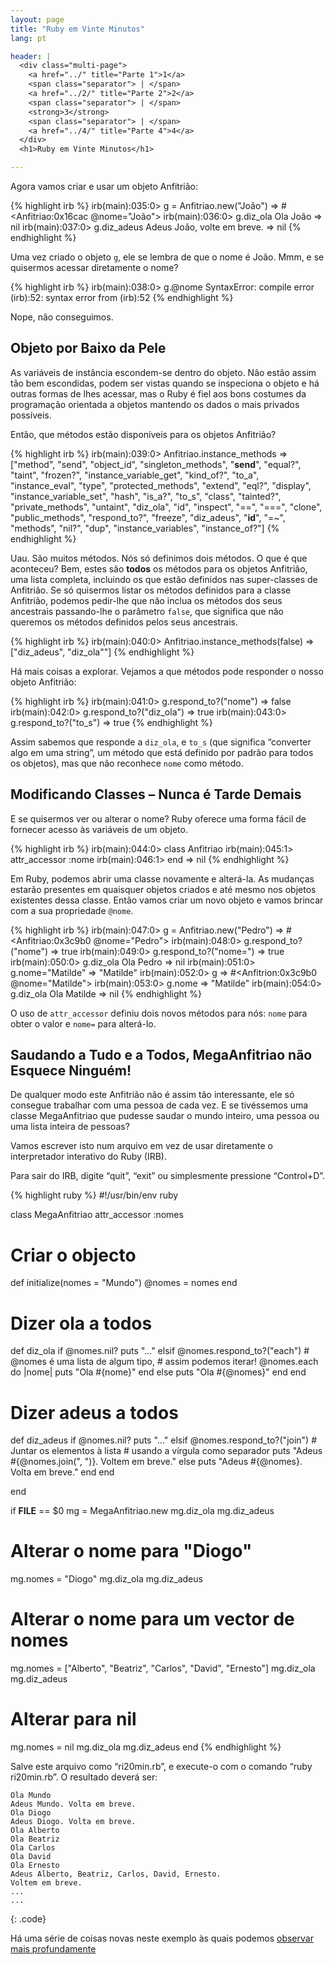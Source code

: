 ```yaml
---
layout: page
title: "Ruby em Vinte Minutos"
lang: pt

header: |
  <div class="multi-page">
    <a href="../" title="Parte 1">1</a>
    <span class="separator"> | </span>
    <a href="../2/" title="Parte 2">2</a>
    <span class="separator"> | </span>
    <strong>3</strong>
    <span class="separator"> | </span>
    <a href="../4/" title="Parte 4">4</a>
  </div>
  <h1>Ruby em Vinte Minutos</h1>

---
```


Agora vamos criar e usar um objeto Anfitrião:

{% highlight irb %}
irb(main):035:0> g = Anfitriao.new("João")
=> #<Anfitriao:0x16cac @nome="João">
irb(main):036:0> g.diz_ola
Ola João
=> nil
irb(main):037:0> g.diz_adeus
Adeus João, volte em breve.
=> nil
{% endhighlight %}

Uma vez criado o objeto `g`, ele se lembra de que o nome é João. Mmm, e se
quisermos acessar diretamente o nome?

{% highlight irb %}
irb(main):038:0> g.@nome
SyntaxError: compile error
(irb):52: syntax error
        from (irb):52
{% endhighlight %}

Nope, não conseguimos.

## Objeto por Baixo da Pele

As variáveis de instância escondem-se dentro do objeto. Não estão assim
tão bem escondidas, podem ser vistas quando se inspeciona o objeto e
há outras formas de lhes acessar, mas o Ruby é fiel aos bons costumes da
programação orientada a objetos mantendo os dados o mais privados
possíveis.

Então, que métodos estão disponíveis para os objetos Anfitrião?

{% highlight irb %}
irb(main):039:0> Anfitriao.instance_methods
=> ["method", "send", "object_id", "singleton_methods",
    "__send__", "equal?", "taint", "frozen?",
    "instance_variable_get", "kind_of?", "to_a",
    "instance_eval", "type", "protected_methods", "extend",
    "eql?", "display", "instance_variable_set", "hash",
    "is_a?", "to_s", "class", "tainted?", "private_methods",
    "untaint", "diz_ola", "id", "inspect", "==", "===",
    "clone", "public_methods", "respond_to?", "freeze",
    "diz_adeus", "__id__", "=~", "methods", "nil?", "dup",
    "instance_variables", "instance_of?"]
{% endhighlight %}

Uau. São muitos métodos. Nós só definimos dois métodos. O que é que
aconteceu? Bem, estes são **todos** os métodos para os objetos
Anfitrião, uma lista completa, incluindo os que estão definidos nas
super-classes de Anfitrião. Se só quisermos listar os métodos
definidos para a classe Anfitrião, podemos pedir-lhe que não inclua os
métodos dos seus ancestrais passando-lhe o parâmetro `false`, que
significa que não queremos os métodos definidos pelos seus ancestrais.

{% highlight irb %}
irb(main):040:0> Anfitriao.instance_methods(false)
=> ["diz_adeus", "diz_ola""]
{% endhighlight %}

Há mais coisas a explorar. Vejamos a que métodos pode responder o nosso
objeto Anfitrião:

{% highlight irb %}
irb(main):041:0> g.respond_to?("nome")
=> false
irb(main):042:0> g.respond_to?("diz_ola")
=> true
irb(main):043:0> g.respond_to?("to_s")
=> true
{% endhighlight %}

Assim sabemos que responde a `diz_ola`, e `to_s` (que
significa “converter algo em uma string”, um método que está definido por
padrão para todos os objetos), mas que não reconhece `nome` como
método.

## Modificando Classes – Nunca é Tarde Demais

E se quisermos ver ou alterar o nome? Ruby oferece uma forma fácil
de fornecer acesso às variáveis de um objeto.

{% highlight irb %}
irb(main):044:0> class Anfitriao
irb(main):045:1>   attr_accessor :nome
irb(main):046:1> end
=> nil
{% endhighlight %}

Em Ruby, podemos abrir uma classe novamente e alterá-la. As mudanças estarão
presentes em quaisquer objetos criados e até mesmo nos objetos existentes
dessa classe. Então vamos criar um novo objeto e vamos brincar com a sua
propriedade `@nome`.

{% highlight irb %}
irb(main):047:0> g = Anfitriao.new("Pedro")
=> #<Anfitriao:0x3c9b0 @nome="Pedro">
irb(main):048:0> g.respond_to?("nome")
=> true
irb(main):049:0> g.respond_to?("nome=")
=> true
irb(main):050:0> g.diz_ola
Ola Pedro
=> nil
irb(main):051:0> g.nome="Matilde"
=> "Matilde"
irb(main):052:0> g
=> #<Anfitrion:0x3c9b0 @nome="Matilde">
irb(main):053:0> g.nome
=> "Matilde"
irb(main):054:0> g.diz_ola
Ola Matilde
=> nil
{% endhighlight %}

O uso de `attr_accessor` definiu dois novos métodos para nós:
`nome` para obter o valor e `nome=` para alterá-lo.

## Saudando a Tudo e a Todos, MegaAnfitriao não Esquece Ninguém!

De qualquer modo este Anfitrião não é assim tão interessante, ele só consegue
trabalhar com uma pessoa de cada vez. E se tivéssemos uma classe MegaAnfitriao
que pudesse saudar o mundo inteiro, uma pessoa ou uma lista inteira de pessoas?

Vamos escrever isto num arquivo em vez de usar diretamente o interpretador
interativo do Ruby (IRB).

Para sair do IRB, digite “quit”, “exit” ou simplesmente pressione “Control+D”.

{% highlight ruby %}
#!/usr/bin/env ruby

class MegaAnfitriao
  attr_accessor :nomes

  # Criar o objecto
  def initialize(nomes = "Mundo")
    @nomes = nomes
  end

  # Dizer ola a todos
  def diz_ola
    if @nomes.nil?
      puts "..."
    elsif @nomes.respond_to?("each")
      # @nomes é uma lista de algum tipo,
      # assim podemos iterar!
      @nomes.each do |nome|
        puts "Ola #{nome}"
      end
    else
      puts "Ola #{@nomes}"
    end
  end

  # Dizer adeus a todos
  def diz_adeus
    if @nomes.nil?
      puts "..."
    elsif @nomes.respond_to?("join")
      # Juntar os elementos à lista
      # usando a vírgula como separador
      puts "Adeus #{@nomes.join(", ")}. Voltem em breve."
    else
      puts "Adeus #{@nomes}. Volta em breve."
    end
  end

end


if __FILE__ == $0
  mg = MegaAnfitriao.new
  mg.diz_ola
  mg.diz_adeus

  # Alterar o nome para "Diogo"
  mg.nomes = "Diogo"
  mg.diz_ola
  mg.diz_adeus

  # Alterar o nome para um vector de nomes
  mg.nomes = ["Alberto", "Beatriz", "Carlos",
    "David", "Ernesto"]
  mg.diz_ola
  mg.diz_adeus

  # Alterar para nil
  mg.nomes = nil
  mg.diz_ola
  mg.diz_adeus
end
{% endhighlight %}

Salve este arquivo como “ri20min.rb”, e execute-o com o comando
“ruby ri20min.rb”. O resultado deverá ser:

    Ola Mundo
    Adeus Mundo. Volta em breve.
    Ola Diogo
    Adeus Diogo. Volta em breve.
    Ola Alberto
    Ola Beatriz
    Ola Carlos
    Ola David
    Ola Ernesto
    Adeus Alberto, Beatriz, Carlos, David, Ernesto.
    Voltem em breve.
    ...
    ...
{: .code}

Há uma série de coisas novas neste exemplo às quais podemos
[observar mais profundamente](../4/)
